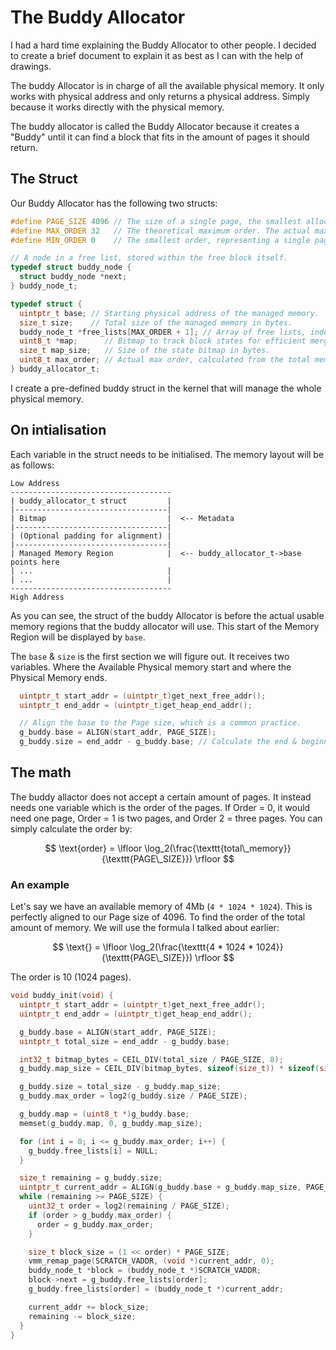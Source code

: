 # The Buddy Allocator

I had a hard time explaining the Buddy Allocator to other people.
I decided to create a brief document to explain it as best as
I can with the help of drawings.

The buddy Allocator is in charge of all the available physical memory. It
only works with physical address and only returns a physical address. Simply because
it works directly with the physical memory.

The buddy allocator is called the Buddy Allocator because it creates a "Buddy" until
it can find a block that fits in the amount of pages it should return.

## The Struct

Our Buddy Allocator has the following two structs:

```c
#define PAGE_SIZE 4096 // The size of a single page, the smallest allocation unit.
#define MAX_ORDER 32   // The theoretical maximum order. The actual max is calculated at runtime.
#define MIN_ORDER 0    // The smallest order, representing a single page (2^0 pages).

// A node in a free list, stored within the free block itself.
typedef struct buddy_node {
  struct buddy_node *next;
} buddy_node_t;

typedef struct {
  uintptr_t base; // Starting physical address of the managed memory.
  size_t size;    // Total size of the managed memory in bytes.
  buddy_node_t *free_lists[MAX_ORDER + 1]; // Array of free lists, indexed by block order.
  uint8_t *map;      // Bitmap to track block states for efficient merging.
  size_t map_size;   // Size of the state bitmap in bytes.
  uint8_t max_order; // Actual max order, calculated from the total memory size.
} buddy_allocator_t;
```

I create a pre-defined buddy struct in the kernel that will manage the whole physical memory.

## On intialisation

Each variable in the struct needs to be initialised. The memory layout will be as follows:

```
Low Address
------------------------------------
| buddy_allocator_t struct         |
|----------------------------------|
| Bitmap                           |  <-- Metadata
|----------------------------------|
| (Optional padding for alignment) |
|----------------------------------|
| Managed Memory Region            |  <-- buddy_allocator_t->base points here
| ...                              |
| ...                              |
------------------------------------
High Address
```

As you can see, the struct of the buddy Allocator is before the actual usable memory regions that the buddy allocator will use.
This start of the Memory Region will be displayed by `base`.

The `base` & `size` is the first section we will figure out.
It receives two variables. Where the Available Physical memory start and where the Physical Memory ends.

```c
  uintptr_t start_addr = (uintptr_t)get_next_free_addr();
  uintptr_t end_addr = (uintptr_t)get_heap_end_addr();

  // Align the base to the Page size, which is a common practice.
  g_buddy.base = ALIGN(start_addr, PAGE_SIZE);
  g_buddy.size = end_addr - g_buddy.base; // Calculate the end & beginning to figure out the total available size.
```

## The math

The buddy allactor does not accept a certain amount of pages. It instead needs one variable which is the order
of the pages. If Order = 0, it would need one page, Order = 1 is two pages, and Order 2 = three pages.
You can simply calculate the order by:

$$ \text{order} = \lfloor \log_2(\frac{\texttt{total\_memory}}{\texttt{PAGE\_SIZE}}) \rfloor $$

### An example

Let's say we have an available memory of 4Mb (`4 * 1024 * 1024`). This is perfectly aligned to our Page size of 4096.
To find the order of the total amount of memory. We will use the formula I talked about earlier:

$$ \text{} = \lfloor \log_2(\frac{\texttt{4 * 1024 * 1024}}{\texttt{PAGE\_SIZE}}) \rfloor $$

The order is 10 (1024 pages).

```c
void buddy_init(void) {
  uintptr_t start_addr = (uintptr_t)get_next_free_addr();
  uintptr_t end_addr = (uintptr_t)get_heap_end_addr();

  g_buddy.base = ALIGN(start_addr, PAGE_SIZE);
  uintptr_t total_size = end_addr - g_buddy.base;

  int32_t bitmap_bytes = CEIL_DIV(total_size / PAGE_SIZE, 8);
  g_buddy.map_size = CEIL_DIV(bitmap_bytes, sizeof(size_t)) * sizeof(size_t);

  g_buddy.size = total_size - g_buddy.map_size;
  g_buddy.max_order = log2(g_buddy.size / PAGE_SIZE);

  g_buddy.map = (uint8_t *)g_buddy.base;
  memset(g_buddy.map, 0, g_buddy.map_size);

  for (int i = 0; i <= g_buddy.max_order; i++) {
    g_buddy.free_lists[i] = NULL;
  }

  size_t remaining = g_buddy.size;
  uintptr_t current_addr = ALIGN(g_buddy.base + g_buddy.map_size, PAGE_SIZE);
  while (remaining >= PAGE_SIZE) {
    uint32_t order = log2(remaining / PAGE_SIZE);
    if (order > g_buddy.max_order) {
      order = g_buddy.max_order;
    }

    size_t block_size = (1 << order) * PAGE_SIZE;
    vmm_remap_page(SCRATCH_VADDR, (void *)current_addr, 0);
    buddy_node_t *block = (buddy_node_t *)SCRATCH_VADDR;
    block->next = g_buddy.free_lists[order];
    g_buddy.free_lists[order] = (buddy_node_t *)current_addr;

    current_addr += block_size;
    remaining -= block_size;
  }
}
```
